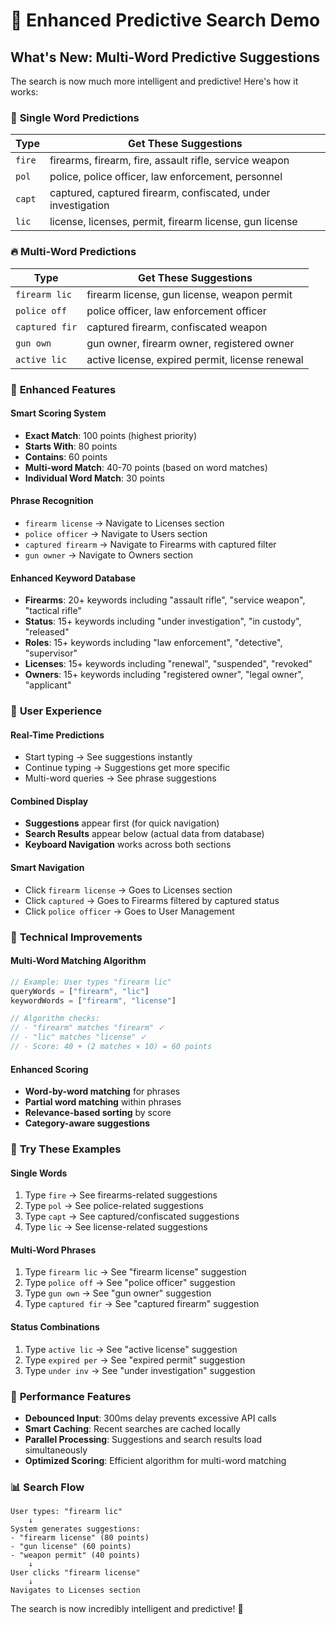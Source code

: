 # 🚀 Enhanced Predictive Search Demo

## What's New: Multi-Word Predictive Suggestions

The search is now much more intelligent and predictive! Here's how it works:

### 🎯 **Single Word Predictions**
| Type | Get These Suggestions |
|------|----------------------|
| `fire` | firearms, firearm, fire, assault rifle, service weapon |
| `pol` | police, police officer, law enforcement, personnel |
| `capt` | captured, captured firearm, confiscated, under investigation |
| `lic` | license, licenses, permit, firearm license, gun license |

### 🔥 **Multi-Word Predictions** 
| Type | Get These Suggestions |
|------|----------------------|
| `firearm lic` | firearm license, gun license, weapon permit |
| `police off` | police officer, law enforcement officer |
| `captured fir` | captured firearm, confiscated weapon |
| `gun own` | gun owner, firearm owner, registered owner |
| `active lic` | active license, expired permit, license renewal |

### 🎨 **Enhanced Features**

#### **Smart Scoring System**
- **Exact Match**: 100 points (highest priority)
- **Starts With**: 80 points 
- **Contains**: 60 points
- **Multi-word Match**: 40-70 points (based on word matches)
- **Individual Word Match**: 30 points

#### **Phrase Recognition**
- `firearm license` → Navigate to Licenses section
- `police officer` → Navigate to Users section  
- `captured firearm` → Navigate to Firearms with captured filter
- `gun owner` → Navigate to Owners section

#### **Enhanced Keyword Database**
- **Firearms**: 20+ keywords including "assault rifle", "service weapon", "tactical rifle"
- **Status**: 15+ keywords including "under investigation", "in custody", "released"
- **Roles**: 15+ keywords including "law enforcement", "detective", "supervisor"
- **Licenses**: 15+ keywords including "renewal", "suspended", "revoked"
- **Owners**: 15+ keywords including "registered owner", "legal owner", "applicant"

### 📱 **User Experience**

#### **Real-Time Predictions**
- Start typing → See suggestions instantly
- Continue typing → Suggestions get more specific
- Multi-word queries → See phrase suggestions

#### **Combined Display**
- **Suggestions** appear first (for quick navigation)
- **Search Results** appear below (actual data from database)
- **Keyboard Navigation** works across both sections

#### **Smart Navigation**
- Click `firearm license` → Goes to Licenses section
- Click `captured` → Goes to Firearms filtered by captured status
- Click `police officer` → Goes to User Management

### 🔧 **Technical Improvements**

#### **Multi-Word Matching Algorithm**
```javascript
// Example: User types "firearm lic"
queryWords = ["firearm", "lic"]
keywordWords = ["firearm", "license"]

// Algorithm checks:
// - "firearm" matches "firearm" ✓
// - "lic" matches "license" ✓  
// - Score: 40 + (2 matches × 10) = 60 points
```

#### **Enhanced Scoring**
- **Word-by-word matching** for phrases
- **Partial word matching** within phrases
- **Relevance-based sorting** by score
- **Category-aware suggestions**

### 🎯 **Try These Examples**

#### **Single Words**
1. Type `fire` → See firearms-related suggestions
2. Type `pol` → See police-related suggestions  
3. Type `capt` → See captured/confiscated suggestions
4. Type `lic` → See license-related suggestions

#### **Multi-Word Phrases**
1. Type `firearm lic` → See "firearm license" suggestion
2. Type `police off` → See "police officer" suggestion
3. Type `gun own` → See "gun owner" suggestion
4. Type `captured fir` → See "captured firearm" suggestion

#### **Status Combinations**
1. Type `active lic` → See "active license" suggestion
2. Type `expired per` → See "expired permit" suggestion
3. Type `under inv` → See "under investigation" suggestion

### 🚀 **Performance Features**

- **Debounced Input**: 300ms delay prevents excessive API calls
- **Smart Caching**: Recent searches are cached locally
- **Parallel Processing**: Suggestions and search results load simultaneously
- **Optimized Scoring**: Efficient algorithm for multi-word matching

### 📊 **Search Flow**

```
User types: "firearm lic"
    ↓
System generates suggestions:
- "firearm license" (80 points)
- "gun license" (60 points)  
- "weapon permit" (40 points)
    ↓
User clicks "firearm license"
    ↓
Navigates to Licenses section
```

The search is now incredibly intelligent and predictive! 🎉
